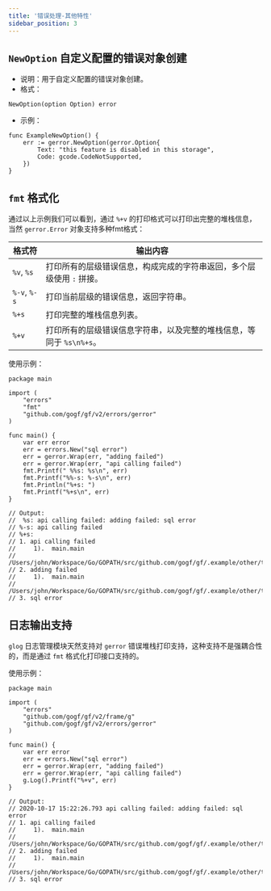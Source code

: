 ```yaml
---
title: '错误处理-其他特性'
sidebar_position: 3
---
```


## `NewOption` 自定义配置的错误对象创建

- 说明：用于自定义配置的错误对象创建。
- 格式：









```
NewOption(option Option) error
```

- 示例：









```
func ExampleNewOption() {
   	err := gerror.NewOption(gerror.Option{
  		Text: "this feature is disabled in this storage",
  		Code: gcode.CodeNotSupported,
  	})
}
```


## `fmt` 格式化

通过以上示例我们可以看到，通过 `%+v` 的打印格式可以打印出完整的堆栈信息，当然 `gerror.Error` 对象支持多种fmt格式：

| 格式符 | 输出内容 |
| --- | --- |
| `%v`, `%s` | 打印所有的层级错误信息，构成完成的字符串返回，多个层级使用 `:` 拼接。 |
| `%-v`, `%-s` | 打印当前层级的错误信息，返回字符串。 |
| `%+s` | 打印完整的堆栈信息列表。 |
| `%+v` | 打印所有的层级错误信息字符串，以及完整的堆栈信息，等同于 `%s\n%+s`。 |

使用示例：

```
package main

import (
	"errors"
	"fmt"
	"github.com/gogf/gf/v2/errors/gerror"
)

func main() {
	var err error
	err = errors.New("sql error")
	err = gerror.Wrap(err, "adding failed")
	err = gerror.Wrap(err, "api calling failed")
	fmt.Printf(" %%s: %s\n", err)
	fmt.Printf("%%-s: %-s\n", err)
	fmt.Println("%+s: ")
	fmt.Printf("%+s\n", err)
}

// Output:
//  %s: api calling failed: adding failed: sql error
// %-s: api calling failed
// %+s:
// 1. api calling failed
//     1).  main.main
//         /Users/john/Workspace/Go/GOPATH/src/github.com/gogf/gf/.example/other/test.go:14
// 2. adding failed
//     1).  main.main
//         /Users/john/Workspace/Go/GOPATH/src/github.com/gogf/gf/.example/other/test.go:13
// 3. sql error
```

## 日志输出支持

`glog` 日志管理模块天然支持对 `gerror` 错误堆栈打印支持，这种支持不是强耦合性的，而是通过 `fmt` 格式化打印接口支持的。

使用示例：

```
package main

import (
	"errors"
	"github.com/gogf/gf/v2/frame/g"
	"github.com/gogf/gf/v2/errors/gerror"
)

func main() {
	var err error
	err = errors.New("sql error")
	err = gerror.Wrap(err, "adding failed")
	err = gerror.Wrap(err, "api calling failed")
	g.Log().Printf("%+v", err)
}

// Output:
// 2020-10-17 15:22:26.793 api calling failed: adding failed: sql error
// 1. api calling failed
//     1).  main.main
//         /Users/john/Workspace/Go/GOPATH/src/github.com/gogf/gf/.example/other/test.go:14
// 2. adding failed
//     1).  main.main
//         /Users/john/Workspace/Go/GOPATH/src/github.com/gogf/gf/.example/other/test.go:13
// 3. sql error
```